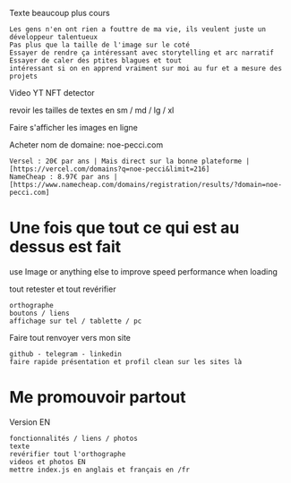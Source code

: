 Texte beaucoup plus cours

    Les gens n'en ont rien a fouttre de ma vie, ils veulent juste un développeur talentueux
    Pas plus que la taille de l'image sur le coté
    Essayer de rendre ça intéressant avec storytelling et arc narratif
    Essayer de caler des ptites blagues et tout
    intéressant si on en apprend vraiment sur moi au fur et a mesure des projets

Video YT NFT detector

revoir les tailles de textes en sm / md / lg / xl

Faire s'afficher les images en ligne

Acheter nom de domaine: noe-pecci.com

    Versel : 20€ par ans | Mais direct sur la bonne plateforme | [https://vercel.com/domains?q=noe-pecci&limit=216]
    NameCheap : 8.97€ par ans | [https://www.namecheap.com/domains/registration/results/?domain=noe-pecci.com]

# Une fois que tout ce qui est au dessus est fait

use Image or anything else to improve speed performance when loading

tout retester et tout revérifier

    orthographe
    boutons / liens
    affichage sur tel / tablette / pc

Faire tout renvoyer vers mon site

    github - telegram - linkedin
    faire rapide présentation et profil clean sur les sites là

# Me promouvoir partout

Version EN

    fonctionnalités / liens / photos
    texte
    revérifier tout l'orthographe
    videos et photos EN
    mettre index.js en anglais et français en /fr
